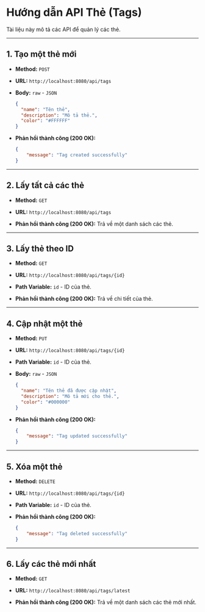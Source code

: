 # Hướng dẫn API Thẻ (Tags)

Tài liệu này mô tả các API để quản lý các thẻ.

---

## 1. Tạo một thẻ mới

- **Method:** `POST`
- **URL:** `http://localhost:8080/api/tags`
- **Body:** `raw` - `JSON`

    ```json
    {
      "name": "Tên thẻ",
      "description": "Mô tả thẻ.",
      "color": "#FFFFFF"
    }
    ```

- **Phản hồi thành công (200 OK):**

    ```json
    {
        "message": "Tag created successfully"
    }
    ```

---

## 2. Lấy tất cả các thẻ

- **Method:** `GET`
- **URL:** `http://localhost:8080/api/tags`

- **Phản hồi thành công (200 OK):** Trả về một danh sách các thẻ.

---

## 3. Lấy thẻ theo ID

- **Method:** `GET`
- **URL:** `http://localhost:8080/api/tags/{id}`
- **Path Variable:** `id` - ID của thẻ.

- **Phản hồi thành công (200 OK):** Trả về chi tiết của thẻ.

---

## 4. Cập nhật một thẻ

- **Method:** `PUT`
- **URL:** `http://localhost:8080/api/tags/{id}`
- **Path Variable:** `id` - ID của thẻ.
- **Body:** `raw` - `JSON`

    ```json
    {
      "name": "Tên thẻ đã được cập nhật",
      "description": "Mô tả mới cho thẻ.",
      "color": "#000000"
    }
    ```

- **Phản hồi thành công (200 OK):**

    ```json
    {
        "message": "Tag updated successfully"
    }
    ```

---

## 5. Xóa một thẻ

- **Method:** `DELETE`
- **URL:** `http://localhost:8080/api/tags/{id}`
- **Path Variable:** `id` - ID của thẻ.

- **Phản hồi thành công (200 OK):**

    ```json
    {
        "message": "Tag deleted successfully"
    }
    ```

---

## 6. Lấy các thẻ mới nhất

- **Method:** `GET`
- **URL:** `http://localhost:8080/api/tags/latest`

- **Phản hồi thành công (200 OK):** Trả về một danh sách các thẻ mới nhất.
